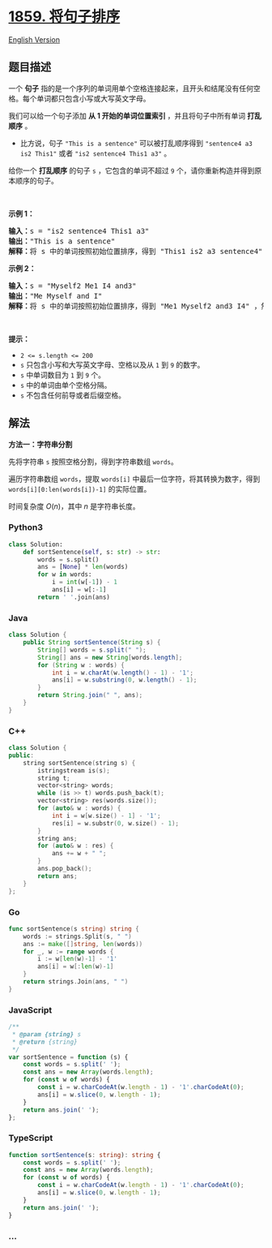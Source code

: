 # [1859. 将句子排序](https://leetcode.cn/problems/sorting-the-sentence)

[English Version](/solution/1800-1899/1859.Sorting%20the%20Sentence/README_EN.md)

## 题目描述

<!-- 这里写题目描述 -->

<p>一个 <strong>句子</strong> 指的是一个序列的单词用单个空格连接起来，且开头和结尾没有任何空格。每个单词都只包含小写或大写英文字母。</p>

<p>我们可以给一个句子添加 <strong>从 1 开始的单词位置索引 </strong>，并且将句子中所有单词 <strong>打乱顺序</strong> 。</p>

<ul>
	<li>比方说，句子 <code>"This is a sentence"</code> 可以被打乱顺序得到 <code>"sentence4 a3 is2 This1"</code> 或者 <code>"is2 sentence4 This1 a3"</code> 。</li>
</ul>

<p>给你一个 <strong>打乱顺序</strong> 的句子 <code>s</code> ，它包含的单词不超过 <code>9</code> 个，请你重新构造并得到原本顺序的句子。</p>

<p> </p>

<p><strong>示例 1：</strong></p>

<pre>
<b>输入：</b>s = "is2 sentence4 This1 a3"
<b>输出：</b>"This is a sentence"
<b>解释：</b>将 s 中的单词按照初始位置排序，得到 "This1 is2 a3 sentence4" ，然后删除数字。
</pre>

<p><strong>示例 2：</strong></p>

<pre>
<b>输入：</b>s = "Myself2 Me1 I4 and3"
<b>输出：</b>"Me Myself and I"
<b>解释：</b>将 s 中的单词按照初始位置排序，得到 "Me1 Myself2 and3 I4" ，然后删除数字。</pre>

<p> </p>

<p><strong>提示：</strong></p>

<ul>
	<li><code>2 <= s.length <= 200</code></li>
	<li><code>s</code> 只包含小写和大写英文字母、空格以及从 <code>1</code> 到 <code>9</code> 的数字。</li>
	<li><code>s</code> 中单词数目为 <code>1</code> 到 <code>9</code> 个。</li>
	<li><code>s</code> 中的单词由单个空格分隔。</li>
	<li><code>s</code> 不包含任何前导或者后缀空格。</li>
</ul>

## 解法

<!-- 这里可写通用的实现逻辑 -->

**方法一：字符串分割**

先将字符串 `s` 按照空格分割，得到字符串数组 `words`。

遍历字符串数组 `words`，提取 `words[i]` 中最后一位字符，将其转换为数字，得到 `words[i][0:len(words[i])-1]` 的实际位置。

时间复杂度 $O(n)$，其中 $n$ 是字符串长度。

<!-- tabs:start -->

### **Python3**

<!-- 这里可写当前语言的特殊实现逻辑 -->

```python
class Solution:
    def sortSentence(self, s: str) -> str:
        words = s.split()
        ans = [None] * len(words)
        for w in words:
            i = int(w[-1]) - 1
            ans[i] = w[:-1]
        return ' '.join(ans)
```

### **Java**

<!-- 这里可写当前语言的特殊实现逻辑 -->

```java
class Solution {
    public String sortSentence(String s) {
        String[] words = s.split(" ");
        String[] ans = new String[words.length];
        for (String w : words) {
            int i = w.charAt(w.length() - 1) - '1';
            ans[i] = w.substring(0, w.length() - 1);
        }
        return String.join(" ", ans);
    }
}
```

### **C++**

```cpp
class Solution {
public:
    string sortSentence(string s) {
        istringstream is(s);
        string t;
        vector<string> words;
        while (is >> t) words.push_back(t);
        vector<string> res(words.size());
        for (auto& w : words) {
            int i = w[w.size() - 1] - '1';
            res[i] = w.substr(0, w.size() - 1);
        }
        string ans;
        for (auto& w : res) {
            ans += w + " ";
        }
        ans.pop_back();
        return ans;
    }
};
```

### **Go**

```go
func sortSentence(s string) string {
	words := strings.Split(s, " ")
	ans := make([]string, len(words))
	for _, w := range words {
		i := w[len(w)-1] - '1'
		ans[i] = w[:len(w)-1]
	}
	return strings.Join(ans, " ")
}
```

### **JavaScript**

```js
/**
 * @param {string} s
 * @return {string}
 */
var sortSentence = function (s) {
    const words = s.split(' ');
    const ans = new Array(words.length);
    for (const w of words) {
        const i = w.charCodeAt(w.length - 1) - '1'.charCodeAt(0);
        ans[i] = w.slice(0, w.length - 1);
    }
    return ans.join(' ');
};
```

### **TypeScript**

```ts
function sortSentence(s: string): string {
    const words = s.split(' ');
    const ans = new Array(words.length);
    for (const w of words) {
        const i = w.charCodeAt(w.length - 1) - '1'.charCodeAt(0);
        ans[i] = w.slice(0, w.length - 1);
    }
    return ans.join(' ');
}
```

### **...**

```

```

<!-- tabs:end -->
